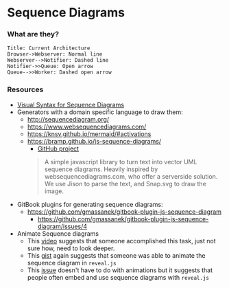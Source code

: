 # Sequence Diagrams

### What are they?

``` sequence
Title: Current Architecture
Browser->Webserver: Normal line
Webserver-->Notifier: Dashed line
Notifier->>Queue: Open arrow
Queue-->>Worker: Dashed open arrow
```

### Resources

* [Visual Syntax for Sequence Diagrams](https://www.smartdraw.com/sequence-diagram/#sequenceDiagramNotations)
* Generators with a domain specific language to draw them:
    * http://sequencediagram.org/
    * https://www.websequencediagrams.com/
    * https://knsv.github.io/mermaid/#activations
    * https://bramp.github.io/js-sequence-diagrams/
        * [GitHub project](https://github.com/bramp/js-sequence-diagrams)
        > A simple javascript library to turn text into vector UML sequence diagrams. Heavily inspired by websequencediagrams.com, who offer a serverside solution. We use Jison to parse the text, and Snap.svg to draw the image.
* GitBook plugins for generating sequence diagrams:
    * https://github.com/gmassanek/gitbook-plugin-js-sequence-diagram
        * https://github.com/gmassanek/gitbook-plugin-js-sequence-diagram/issues/4
* Animate Sequence diagrams
    * This [video](https://youtu.be/UJxIPCylCos?t=4) suggests that someone accomplished this task, just not sure how, need to look deeper.
    * This [gist](https://gist.github.com/jzaeske/e2de8b14142818f8d8f5e74e8b6ae2b0) again suggests that someone was able to animate the sequence diagram in `reveal.js`
    * This [issue](https://github.com/hakimel/reveal.js/issues/1906) doesn't have to do with animations but it suggests that people often embed and use sequence diagrams with `reveal.js`